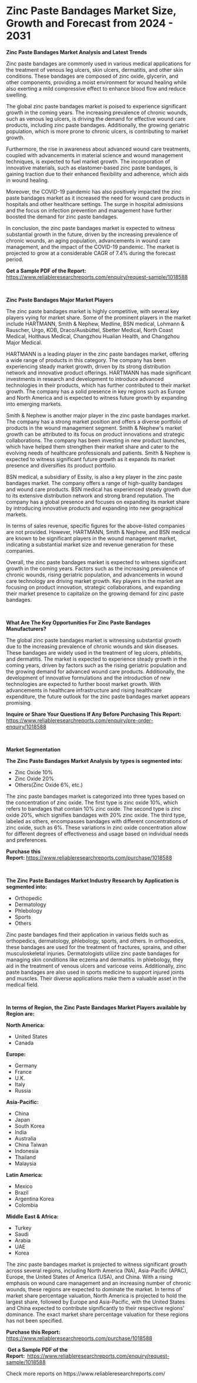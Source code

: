 <p><h1>Zinc Paste Bandages Market Size, Growth and Forecast from 2024 - 2031</h1></p><p><strong>Zinc Paste Bandages Market Analysis and Latest Trends</strong></p>
<p><p>Zinc paste bandages are commonly used in various medical applications for the treatment of venous leg ulcers, skin ulcers, dermatitis, and other skin conditions. These bandages are composed of zinc oxide, glycerin, and other components, providing a moist environment for wound healing while also exerting a mild compressive effect to enhance blood flow and reduce swelling.</p><p>The global zinc paste bandages market is poised to experience significant growth in the coming years. The increasing prevalence of chronic wounds, such as venous leg ulcers, is driving the demand for effective wound care products, including zinc paste bandages. Additionally, the growing geriatric population, which is more prone to chronic ulcers, is contributing to market growth.</p><p>Furthermore, the rise in awareness about advanced wound care treatments, coupled with advancements in material science and wound management techniques, is expected to fuel market growth. The incorporation of innovative materials, such as elastomer-based zinc paste bandages, is gaining traction due to their enhanced flexibility and adherence, which aids in wound healing.</p><p>Moreover, the COVID-19 pandemic has also positively impacted the zinc paste bandages market as it increased the need for wound care products in hospitals and other healthcare settings. The surge in hospital admissions and the focus on infection prevention and management have further boosted the demand for zinc paste bandages.</p><p>In conclusion, the zinc paste bandages market is expected to witness substantial growth in the future, driven by the increasing prevalence of chronic wounds, an aging population, advancements in wound care management, and the impact of the COVID-19 pandemic. The market is projected to grow at a considerable CAGR of 7.4% during the forecast period.</p></p>
<p><strong>Get a Sample PDF of the Report:&nbsp;</strong> <a href="https://www.reliableresearchreports.com/enquiry/request-sample/1018588">https://www.reliableresearchreports.com/enquiry/request-sample/1018588</a></p>
<p>&nbsp;</p>
<p><strong>Zinc Paste Bandages Major Market Players</strong></p>
<p><p>The zinc paste bandages market is highly competitive, with several key players vying for market share. Some of the prominent players in the market include HARTMANN, Smith & Nephew, Medline, BSN medical, Lohmann & Rauscher, Urgo, KOB, Draco/Ausbüttel, Sbetter Medical, North Coast Medical, Holthaus Medical, Changzhou Hualian Health, and Changzhou Major Medical.</p><p>HARTMANN is a leading player in the zinc paste bandages market, offering a wide range of products in this category. The company has been experiencing steady market growth, driven by its strong distribution network and innovative product offerings. HARTMANN has made significant investments in research and development to introduce advanced technologies in their products, which has further contributed to their market growth. The company has a solid presence in key regions such as Europe and North America and is expected to witness future growth by expanding into emerging markets.</p><p>Smith & Nephew is another major player in the zinc paste bandages market. The company has a strong market position and offers a diverse portfolio of products in the wound management segment. Smith & Nephew's market growth can be attributed to its focus on product innovations and strategic collaborations. The company has been investing in new product launches, which have helped them strengthen their market share and cater to the evolving needs of healthcare professionals and patients. Smith & Nephew is expected to witness significant future growth as it expands its market presence and diversifies its product portfolio.</p><p>BSN medical, a subsidiary of Essity, is also a key player in the zinc paste bandages market. The company offers a range of high-quality bandages and wound care products. BSN medical has experienced steady growth due to its extensive distribution network and strong brand reputation. The company has a global presence and focuses on expanding its market share by introducing innovative products and expanding into new geographical markets.</p><p>In terms of sales revenue, specific figures for the above-listed companies are not provided. However, HARTMANN, Smith & Nephew, and BSN medical are known to be significant players in the wound management market, indicating a substantial market size and revenue generation for these companies.</p><p>Overall, the zinc paste bandages market is expected to witness significant growth in the coming years. Factors such as the increasing prevalence of chronic wounds, rising geriatric population, and advancements in wound care technology are driving market growth. Key players in the market are focusing on product innovation, strategic collaborations, and expanding their market presence to capitalize on the growing demand for zinc paste bandages.</p></p>
<p>&nbsp;</p>
<p><strong>What Are The Key Opportunities For Zinc Paste Bandages Manufacturers?</strong></p>
<p><p>The global zinc paste bandages market is witnessing substantial growth due to the increasing prevalence of chronic wounds and skin diseases. These bandages are widely used in the treatment of leg ulcers, phlebitis, and dermatitis. The market is expected to experience steady growth in the coming years, driven by factors such as the rising geriatric population and the growing demand for advanced wound care products. Additionally, the development of innovative formulations and the introduction of new technologies are expected to further boost market growth. With advancements in healthcare infrastructure and rising healthcare expenditure, the future outlook for the zinc paste bandages market appears promising.</p></p>
<p><strong>Inquire or Share Your Questions If Any Before Purchasing This Report:</strong> <a href="https://www.reliableresearchreports.com/enquiry/pre-order-enquiry/1018588">https://www.reliableresearchreports.com/enquiry/pre-order-enquiry/1018588</a></p>
<p>&nbsp;</p>
<p><strong>Market Segmentation</strong></p>
<p><strong>The Zinc Paste Bandages Market Analysis by types is segmented into:</strong></p>
<p><ul><li>Zinc Oxide 10%</li><li>Zinc Oxide 20%</li><li>Others(Zinc Oxide 6%, etc.)</li></ul></p>
<p><p>The zinc paste bandages market is categorized into three types based on the concentration of zinc oxide. The first type is zinc oxide 10%, which refers to bandages that contain 10% zinc oxide. The second type is zinc oxide 20%, which signifies bandages with 20% zinc oxide. The third type, labeled as others, encompasses bandages with different concentrations of zinc oxide, such as 6%. These variations in zinc oxide concentration allow for different degrees of effectiveness and usage based on individual needs and preferences.</p></p>
<p><strong>Purchase this Report:&nbsp;</strong><a href="https://www.reliableresearchreports.com/purchase/1018588">https://www.reliableresearchreports.com/purchase/1018588</a></p>
<p>&nbsp;</p>
<p><strong>The Zinc Paste Bandages Market Industry Research by Application is segmented into:</strong></p>
<p><ul><li>Orthopedic</li><li>Dermatology</li><li>Phlebology</li><li>Sports</li><li>Others</li></ul></p>
<p><p>Zinc paste bandages find their application in various fields such as orthopedics, dermatology, phlebology, sports, and others. In orthopedics, these bandages are used for the treatment of fractures, sprains, and other musculoskeletal injuries. Dermatologists utilize zinc paste bandages for managing skin conditions like eczema and dermatitis. In phlebology, they aid in the treatment of venous ulcers and varicose veins. Additionally, zinc paste bandages are also used in sports medicine to support injured joints and muscles. Their diverse applications make them a valuable asset in the medical field.</p></p>
<p>&nbsp;</p>
<p><strong>In terms of Region, the Zinc Paste Bandages Market Players available by Region are:</strong></p>
<p>
    <p> <strong> North America: </strong>
        <ul>
            <li>United States</li>
            <li>Canada</li>
        </ul>
        </p> 
    <p> <strong> Europe: </strong>
        <ul>
            <li>Germany</li>
            <li>France</li>
            <li>U.K.</li>
            <li>Italy</li>
            <li>Russia</li>
        </ul>
        </p> 
    <p> <strong> Asia-Pacific: </strong>
        <ul>
            <li>China</li>
            <li>Japan</li>
            <li>South Korea</li>
            <li>India</li>
            <li>Australia</li>
            <li>China Taiwan</li>
            <li>Indonesia</li>
            <li>Thailand</li>
            <li>Malaysia</li>
        </ul>
        </p> 
    <p> <strong> Latin America: </strong>
        <ul>
            <li>Mexico</li>
            <li>Brazil</li>
            <li>Argentina Korea</li>
            <li>Colombia</li>
        </ul>
        </p> 
    <p> <strong> Middle East & Africa: </strong>
        <ul>
            <li>Turkey</li>
            <li>Saudi</li>
            <li>Arabia</li>
            <li>UAE</li>
            <li>Korea</li>
        </ul>
    </p>
    </p>
<p><p>The zinc paste bandages market is projected to witness significant growth across several regions, including North America (NA), Asia-Pacific (APAC), Europe, the United States of America (USA), and China. With a rising emphasis on wound care management and an increasing number of chronic wounds, these regions are expected to dominate the market. In terms of market share percentage valuation, North America is projected to hold the largest share, followed by Europe and Asia-Pacific, with the United States and China expected to contribute significantly to their respective regions' dominance. The exact market share percentage valuation for these regions has not been specified.</p></p>
<p><strong>Purchase this Report: </strong><a href="https://www.reliableresearchreports.com/purchase/1018588">https://www.reliableresearchreports.com/purchase/1018588</a></p>
<p>&nbsp;<strong>Get a Sample PDF of the Report:&nbsp;&nbsp;</strong><a href="https://www.reliableresearchreports.com/enquiry/request-sample/1018588">https://www.reliableresearchreports.com/enquiry/request-sample/1018588</a></p>
<p><strong></strong></p>
<p>Check more reports on https://www.reliableresearchreports.com/</p>
